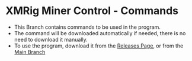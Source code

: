 # XMRig Miner Control - Commands
- This Branch contains commands to be used in the program.
- The command will be downloaded automatically if needed, there is no need to download it manually.
- To use the program, download it from the [Releases Page](https://github.com/UnLuckyLust/xmrigControl/releases), or from the [Main Branch](https://github.com/UnLuckyLust/xmrigControl/tree/main)
